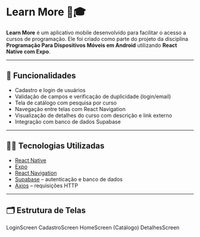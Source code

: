 # Learn More 📱🎓

**Learn More** é um aplicativo mobile desenvolvido para facilitar o acesso a cursos de programação. Ele foi criado como parte do projeto da disciplina **Programação Para Dispositivos Móveis em Android** utilizando **React Native com Expo**.

---

## 🚀 Funcionalidades

- Cadastro e login de usuários
- Validação de campos e verificação de duplicidade (login/email)
- Tela de catálogo com pesquisa por curso
- Navegação entre telas com React Navigation
- Visualização de detalhes do curso com descrição e link externo
- Integração com banco de dados Supabase

---

## 🧑‍💻 Tecnologias Utilizadas

- [React Native](https://reactnative.dev/)
- [Expo](https://expo.dev/)
- [React Navigation](https://reactnavigation.org/)
- [Supabase](https://supabase.com/) – autenticação e banco de dados
- [Axios](https://axios-http.com/) – requisições HTTP

---

## 🗂 Estrutura de Telas

LoginScreen
CadastroScreen
HomeScreen (Catálogo)
DetalhesScreen


